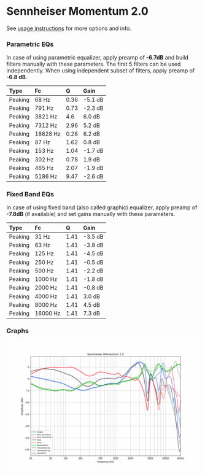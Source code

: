 # Sennheiser Momentum 2.0
See [usage instructions](https://github.com/jaakkopasanen/AutoEq#usage) for more options and info.

### Parametric EQs
In case of using parametric equalizer, apply preamp of **-6.7dB** and build filters manually
with these parameters. The first 5 filters can be used independently.
When using independent subset of filters, apply preamp of **-6.8 dB**.

| Type    | Fc       |    Q | Gain    |
|:--------|:---------|:-----|:--------|
| Peaking | 68 Hz    | 0.36 | -5.1 dB |
| Peaking | 791 Hz   | 0.73 | -2.3 dB |
| Peaking | 3821 Hz  | 4.6  | 6.0 dB  |
| Peaking | 7312 Hz  | 2.96 | 5.2 dB  |
| Peaking | 18628 Hz | 0.28 | 6.2 dB  |
| Peaking | 87 Hz    | 1.62 | 0.8 dB  |
| Peaking | 153 Hz   | 1.04 | -1.7 dB |
| Peaking | 302 Hz   | 0.78 | 1.9 dB  |
| Peaking | 465 Hz   | 2.07 | -1.9 dB |
| Peaking | 5186 Hz  | 9.47 | -2.6 dB |

### Fixed Band EQs
In case of using fixed band (also called graphic) equalizer, apply preamp of **-7.8dB**
(if available) and set gains manually with these parameters.

| Type    | Fc       |    Q | Gain    |
|:--------|:---------|:-----|:--------|
| Peaking | 31 Hz    | 1.41 | -3.5 dB |
| Peaking | 63 Hz    | 1.41 | -3.8 dB |
| Peaking | 125 Hz   | 1.41 | -4.5 dB |
| Peaking | 250 Hz   | 1.41 | -0.5 dB |
| Peaking | 500 Hz   | 1.41 | -2.2 dB |
| Peaking | 1000 Hz  | 1.41 | -1.8 dB |
| Peaking | 2000 Hz  | 1.41 | -0.8 dB |
| Peaking | 4000 Hz  | 1.41 | 3.0 dB  |
| Peaking | 8000 Hz  | 1.41 | 4.5 dB  |
| Peaking | 16000 Hz | 1.41 | 7.3 dB  |

### Graphs
![](./Sennheiser%20Momentum%202.0.png)